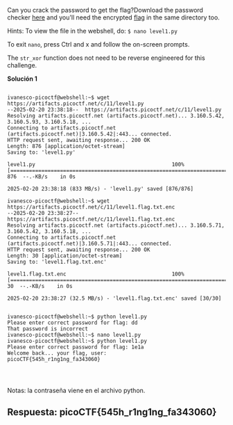 
Can you crack the password to get the flag?Download the password checker [here](https://artifacts.picoctf.net/c/11/level1.py) and you'll need the encrypted [flag](https://artifacts.picoctf.net/c/11/level1.flag.txt.enc) in the same directory too.


Hints:
To view the file in the webshell, do: `$ nano level1.py`

To exit `nano`, press Ctrl and x and follow the on-screen prompts.

The `str_xor` function does not need to be reverse engineered for this challenge.


**Solución 1**

```

ivanesco-picoctf@webshell:~$ wget https://artifacts.picoctf.net/c/11/level1.py
--2025-02-20 23:38:18--  https://artifacts.picoctf.net/c/11/level1.py
Resolving artifacts.picoctf.net (artifacts.picoctf.net)... 3.160.5.42, 3.160.5.93, 3.160.5.18, ...
Connecting to artifacts.picoctf.net (artifacts.picoctf.net)|3.160.5.42|:443... connected.
HTTP request sent, awaiting response... 200 OK
Length: 876 [application/octet-stream]
Saving to: 'level1.py'

level1.py                                            100%[=====================================================================================================================>]     876  --.-KB/s    in 0s      

2025-02-20 23:38:18 (833 MB/s) - 'level1.py' saved [876/876]

ivanesco-picoctf@webshell:~$ wget https://artifacts.picoctf.net/c/11/level1.flag.txt.enc
--2025-02-20 23:38:27--  https://artifacts.picoctf.net/c/11/level1.flag.txt.enc
Resolving artifacts.picoctf.net (artifacts.picoctf.net)... 3.160.5.71, 3.160.5.42, 3.160.5.18, ...
Connecting to artifacts.picoctf.net (artifacts.picoctf.net)|3.160.5.71|:443... connected.
HTTP request sent, awaiting response... 200 OK
Length: 30 [application/octet-stream]
Saving to: 'level1.flag.txt.enc'

level1.flag.txt.enc                                  100%[=====================================================================================================================>]      30  --.-KB/s    in 0s      

2025-02-20 23:38:27 (32.5 MB/s) - 'level1.flag.txt.enc' saved [30/30]


ivanesco-picoctf@webshell:~$ python level1.py 
Please enter correct password for flag: dd
That password is incorrect
ivanesco-picoctf@webshell:~$ nano level1.py
ivanesco-picoctf@webshell:~$ python level1.py 
Please enter correct password for flag: 1e1a
Welcome back... your flag, user:
picoCTF{545h_r1ng1ng_fa343060}




```

Notas: la contraseña viene en el archivo python.


## Respuesta: **picoCTF{545h_r1ng1ng_fa343060}**